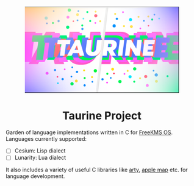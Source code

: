<p align="center">
<img src="./taurine.png" width="80%">
</p>

<h1 align="center">Taurine Project</h1>

Garden of language implementations written in C for [FreeKMS OS](https://github.com/by17s/KMS). Languages currently supported:
- [ ] Cesium: Lisp dialect
- [ ] Lunarity: Lua dialect

It also includes a variety of useful C libraries like [arty](./arty), [apple map](./apple_map) etc. for language development.
